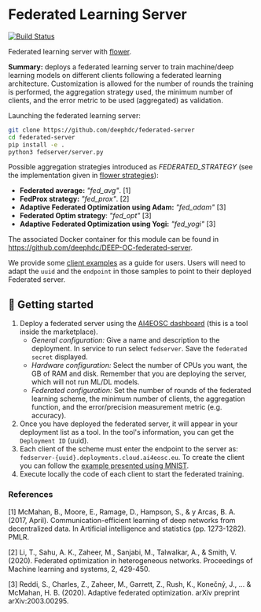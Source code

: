 # Federated Learning Server
[![Build Status](https://jenkins.indigo-datacloud.eu/buildStatus/icon?job=Pipeline-as-code/DEEP-OC-org/federated-server/main)](https://jenkins.indigo-datacloud.eu/job/Pipeline-as-code/job/DEEP-OC-org/job/federated-server/job/main)

Federated learning server with [flower](https://github.com/adap/flower).

**Summary:** deploys a federated learning server to train machine/deep learning models on different clients following a federated learning architecture. Customization is allowed for the number of rounds the training is performed, the aggregation strategy used, the minimum number of clients, and the error metric to be used (aggregated) as validation.

Launching the federated learning server:
```bash
git clone https://github.com/deephdc/federated-server
cd federated-server
pip install -e .
python3 fedserver/server.py
```
Possible aggregation strategies introduced as *FEDERATED_STRATEGY* (see the implementation given in [flower strategies](https://flower.dev/docs/apiref-flwr.html#)):
* **Federated average:** *"fed_avg"*. [1]
* **FedProx strategy:** *"fed_prox"*. [2]
* **Adaptive Federated Optimization using Adam:** *"fed_adam"* [3]
* **Federated Optim strategy**: *"fed_opt"* [3]
* **Adaptive Federated Optimization using Yogi:** *"fed_yogi"* [3]

The associated Docker container for this module can be found in https://github.com/deephdc/DEEP-OC-federated-server.

We provide some [client examples](./fedserver/examples/) as a guide for users.
Users will need to adapt the `uuid` and the `endpoint` in those samples to point to their deployed
Federated server.

## 🚀 Getting started

1. Deploy a federated server using the [AI4EOSC dashboard](https://dashboard.cloud.ai4eosc.eu/marketplace) (this is a tool inside the marketplace).
    * _General configuration:_ Give a name and description to the deployment. In service to run select `fedserver`. Save the `federated secret` displayed.
    * _Hardware configuration:_ Select the number of CPUs you want, the GB of RAM and disk. Remember that you are deploying the server, which will not run ML/DL models.
    * _Federated configuration:_ Set the number of rounds of the federated learning scheme, the minimum number of clients, the aggregation function, and the error/precision measurement metric (e.g. accuracy).
2. Once you have deployed the federated server, it will appear in your deployment list as a tool. In the tool's information, you can get the `Deployment ID` (uuid).
3. Each client of the scheme must enter the endpoint to the server as: `fedserver-{uuid}.deployments.cloud.ai4eosc.eu`. To create the client you can follow the [example presented using MNIST](https://github.com/deephdc/federated-server/blob/main/fedserver/examples/client_mnist/client_mnist.py).
4. Execute locally the code of each client to start the federated training.


### References

[1] McMahan, B., Moore, E., Ramage, D., Hampson, S., & y Arcas, B. A. (2017, April). Communication-efficient learning of deep networks from decentralized data. In Artificial intelligence and statistics (pp. 1273-1282). PMLR.

[2] Li, T., Sahu, A. K., Zaheer, M., Sanjabi, M., Talwalkar, A., & Smith, V. (2020). Federated optimization in heterogeneous networks. Proceedings of Machine learning and systems, 2, 429-450.

[3] Reddi, S., Charles, Z., Zaheer, M., Garrett, Z., Rush, K., Konečný, J., ... & McMahan, H. B. (2020). Adaptive federated optimization. arXiv preprint arXiv:2003.00295.
